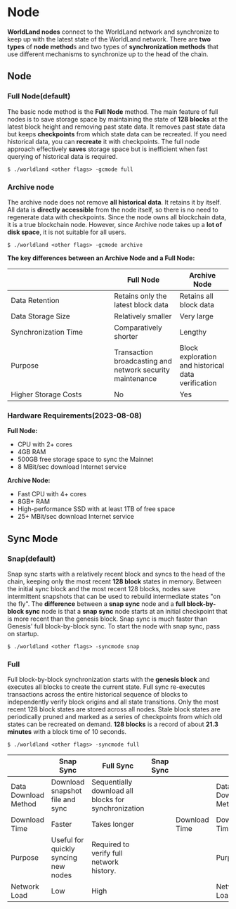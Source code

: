 # Node

**WorldLand nodes** connect to the WorldLand network and synchronize to keep up with the latest state of the WorldLand network. There are **two types** of **node method**s and two types of **synchronization methods** that use different mechanisms to synchronize up to the head of the chain.

## **Node**

### Full Node(default) <a href="#summary" id="summary"></a>

The basic node method is the **Full Node** method. The main feature of full nodes is to save storage space by maintaining the state of **128 blocks** at the latest block height and removing past state data. It removes past state data but keeps **checkpoints** from which state data can be recreated. If you need historical data, you can **recreate** it with checkpoints. The full node approach effectively **saves** storage space but is inefficient when fast querying of historical data is required.

```
$ ./worldland <other flags> -gcmode full
```

### Archive node

The archive node does not remove **all historical data**. It retains it by itself. All data is **directly accessible** from the node itself, so there is no need to regenerate data with checkpoints. Since the node owns all blockchain data, it is a true blockchain node. However, since Archive node takes up a **lot of disk space**, it is not suitable for all users.

```
$ ./worldland <other flags> -gcmode archive
```



**The key differences between an Archive Node and a Full Node:**

<table><thead><tr><th width="219"></th><th>Full Node</th><th>Archive Node</th></tr></thead><tbody><tr><td>Data Retention</td><td>Retains only the latest block data</td><td>Retains all block data</td></tr><tr><td>Data Storage Size</td><td>Relatively smaller</td><td>Very large</td></tr><tr><td>Synchronization Time</td><td>Comparatively shorter</td><td>Lengthy</td></tr><tr><td>Purpose</td><td>Transaction broadcasting and network security maintenance</td><td>Block exploration and historical data verification</td></tr><tr><td>Higher Storage Costs</td><td>No</td><td>Yes</td></tr></tbody></table>

### Hardware Requirements(2023-08-08)

**Full Node:**

* CPU with 2+ cores
* 4GB RAM
* 500GB free storage space to sync the Mainnet
* 8 MBit/sec download Internet service

**Archive Node:**

* Fast CPU with 4+ cores
* 8GB+ RAM
* High-performance SSD with at least 1TB of free space
* 25+ MBit/sec download Internet service



## **Sync Mode**

### Snap(default)

Snap sync starts with a relatively recent block and syncs to the head of the chain, keeping only the most recent **128 block** states in memory. Between the initial sync block and the most recent 128 blocks, nodes save intermittent snapshots that can be used to rebuild intermediate states "on the fly". The **difference** between a **snap sync** node and a **full block-by-block sync** node is that a **snap sync** node starts at an initial checkpoint that is more recent than the genesis block. Snap sync is much faster than Genesis' full block-by-block sync. To start the node with snap sync, pass on startup.

```
$ ./worldland <other flags> -syncmode snap
```

### Full

Full block-by-block synchronization starts with the **genesis block** and executes all blocks to create the current state. Full sync re-executes transactions across the entire historical sequence of blocks to independently verify block origins and all state transitions. Only the most recent 128 block states are stored across all nodes. Stale block states are periodically pruned and marked as a series of checkpoints from which old states can be recreated on demand. **128 blocks** is a record of about **21.3 minutes** with a block time of 10 seconds.

```
$ ./worldland <other flags> -syncmode full
```

<table><thead><tr><th></th><th>Snap Sync</th><th>Full Sync</th><th data-hidden>Snap Sync</th><th data-hidden></th><th data-hidden></th><th data-hidden>Full sync</th></tr></thead><tbody><tr><td>Data Download Method</td><td>Download snapshot file and sync</td><td>Sequentially download all blocks for synchronization</td><td></td><td></td><td>Data Download Method</td><td>Sequentially download all blocks for synchronization</td></tr><tr><td>Download Time</td><td>Faster</td><td>Takes longer</td><td></td><td>Download Time</td><td>Download Time</td><td>Takes longer</td></tr><tr><td>Purpose</td><td>Useful for quickly syncing new nodes</td><td>Required to verify full network history.</td><td></td><td></td><td>Purpose</td><td>Required for accessing the entire network history</td></tr><tr><td>Network Load</td><td>Low</td><td>High</td><td></td><td></td><td>Network Load</td><td>High</td></tr></tbody></table>







### &#x20;<a href="#summary" id="summary"></a>
